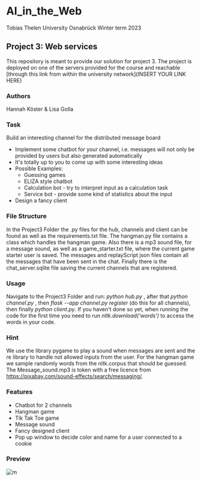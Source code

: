# AI_in_the_Web
Tobias Thelen 
University Osnabrück
Winter term 2023 

## Project 3: Web services
This repository is meant to provide our solution for project 3. 
The project is deployed on one of the servers provided for the course and reachable [through this link from within the university network](INSERT YOUR LINK HERE)


### Authors 
Hannah Köster & Lisa Golla 

### Task 
 Build an interesting channel for the distributed message board
  - Implement some chatbot for your channel, i.e. messages will not only be provided by users but also generated automatically
  - It's totally up to you to come up with some interesting ideas
  - Possible Examples:
      - Guessing games
      - ELIZA style chatbot
      - Calculation bot - try to interpret input as a calculation task
      - Service bot - provide some kind of statistics about the input
  - Design a fancy client 

### File Structure 
In the Project3 Folder the .py files for the hub, channels and client can be found as well as the requirements.txt file. The hangman.py file contains a class which handles the hangman game. Also there is a mp3 sound file, for a message sound, as well as a game_starter.txt file, where the current game starter user is saved. The messages and replayScript json files contain all the messages that have been sent in the chat. Finally there is the chat_server.sqlite file saving the current channels that are registered.

### Usage 
Navigate to the Project3 Folder and run: *python hub.py* , after that *python channel.py* , then *flask --app channel.py register* (do this for all channels), then finally *python client.py*. If you haven't done so yet, when running the code for the first time you need to run *nltk.download('words')* to access the words in your code.

### Hint 
We use the library pygame to play a sound when messages are sent and the re library to handle not allowed inputs from the user. For the hangman game we sample randomly words from the nltk.corpus that should be guessed. The Message_sound.mp3 is token with a free licence from https://pixabay.com/sound-effects/search/messaging/.

### Features 

   - Chatbot for 2 channels
   - Hangman game
   - Tik Tak Toe game
   - Message sound
   - Fancy designed client
   - Pop up window to decide color and name for a user connected to a cookie 

### Preview 
![m]()

